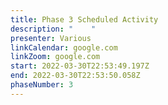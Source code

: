 ```yaml
---
title: Phase 3 Scheduled Activity
description: "    "
presenter: Various
linkCalendar: google.com
linkZoom: google.com
start: 2022-03-30T22:53:49.197Z
end: 2022-03-30T22:53:50.058Z
phaseNumber: 3
---
```

